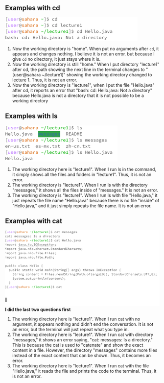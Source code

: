 ## Examples with cd
![Image](3.PNG)
1. Now the working directory is "home". When put no arguments after ` cd `, it appears and changes nothing. I believe it is not an error. but because I give `cd` no directory, it just stays where it is.
2. Now the working directory is still "home." When I put directory "lecture1" after cd, the path showing the next line in the terminal changes to "[user@sahara ~/lecture1]" showing the working directory changed to lecture 1. Thus, it is not an error.
3. Now the working directory is "lecture1", when I put the file "Hello.java" after cd, it reports an error that "bash: cd: Hello.java: Not a directory" because Hello.java is not a directory that it is not possible to be a working directory


## Examples with ls
![Image](1.PNG)
1. The working directory here is "lecture1". When I run ls in the command, it simply shows all the files and folders in "lecture1". Thus, it is not an error.
2. The working directory is "lecture1". When I run ls with the directory "messages," it shows all the files inside of "messages." It is not an error.
3. The working directory is "lecture1". When I run ls with file "Hello.java," it just repeats the file name "Hello.java" because there is no file "inside" of "Hello.java," and it just simply repeats the file name. It is not an error. 


## Examples with cat
![Image](2.PNG)
**I did the last two questions first**

1. The working directory here is "lecture1". When I run cat with no argument, it appears nothing and didn't end the conversation. It is not an error, but the terminal will just repeat what you type in.
2. The working directory here is "lecture1". When I run cat with directory "messages," it shows an error saying, "cat: messages: Is a directory." This is because the cat is used to "catenate" and show the exact content in a file. However, the directory "messages" contains more files instead of the exact content that can be shown. Thus, it becomes an error.
3. The working directory here is "lecture1". When I run cat with the file "Hello.java," it reads the file and prints the code to the terminal. Thus, it is not an error.

